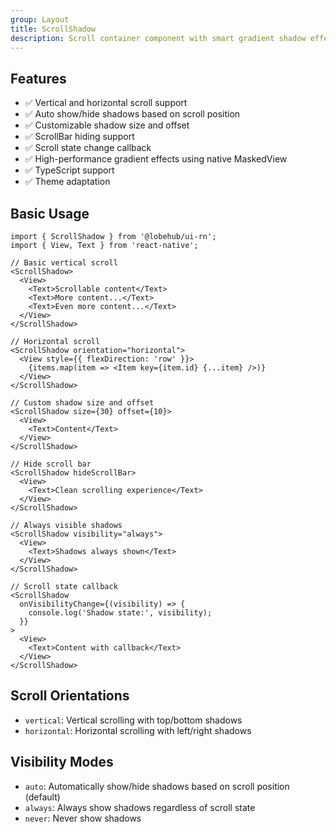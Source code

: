 ```yaml
---
group: Layout
title: ScrollShadow
description: Scroll container component with smart gradient shadow effects that automatically show/hide based on scroll state.
---
```


## Features

- ✅ Vertical and horizontal scroll support
- ✅ Auto show/hide shadows based on scroll position
- ✅ Customizable shadow size and offset
- ✅ ScrollBar hiding support
- ✅ Scroll state change callback
- ✅ High-performance gradient effects using native MaskedView
- ✅ TypeScript support
- ✅ Theme adaptation

## Basic Usage

```tsx
import { ScrollShadow } from '@lobehub/ui-rn';
import { View, Text } from 'react-native';

// Basic vertical scroll
<ScrollShadow>
  <View>
    <Text>Scrollable content</Text>
    <Text>More content...</Text>
    <Text>Even more content...</Text>
  </View>
</ScrollShadow>

// Horizontal scroll
<ScrollShadow orientation="horizontal">
  <View style={{ flexDirection: 'row' }}>
    {items.map(item => <Item key={item.id} {...item} />)}
  </View>
</ScrollShadow>

// Custom shadow size and offset
<ScrollShadow size={30} offset={10}>
  <View>
    <Text>Content</Text>
  </View>
</ScrollShadow>

// Hide scroll bar
<ScrollShadow hideScrollBar>
  <View>
    <Text>Clean scrolling experience</Text>
  </View>
</ScrollShadow>

// Always visible shadows
<ScrollShadow visibility="always">
  <View>
    <Text>Shadows always shown</Text>
  </View>
</ScrollShadow>

// Scroll state callback
<ScrollShadow
  onVisibilityChange={(visibility) => {
    console.log('Shadow state:', visibility);
  }}
>
  <View>
    <Text>Content with callback</Text>
  </View>
</ScrollShadow>
```

## Scroll Orientations

- `vertical`: Vertical scrolling with top/bottom shadows
- `horizontal`: Horizontal scrolling with left/right shadows

## Visibility Modes

- `auto`: Automatically show/hide shadows based on scroll position (default)
- `always`: Always show shadows regardless of scroll state
- `never`: Never show shadows
